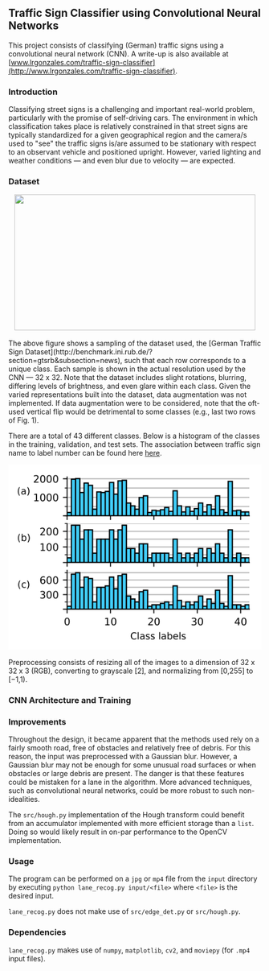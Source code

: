 ## Traffic Sign Classifier using Convolutional Neural Networks
This project consists of classifying (German) traffic signs using a convolutional neural network (CNN). A write-up is also available at [www.lrgonzales.com/traffic-sign-classifier](http://www.lrgonzales.com/traffic-sign-classifier).

### Introduction
Classifying street signs is a challenging and important real-world problem, particularly with the promise of self-driving cars. The environment in which classification takes place is relatively constrained in that street signs are typically standardized for a given geographical region and the camera/s used to "see" the traffic signs is/are assumed to be stationary with respect to an observant vehicle and positioned upright. However, varied lighting and weather conditions — and even blur due to velocity — are expected.

### Dataset
<p align="center">
  <img src="https://user-images.githubusercontent.com/4633154/38846095-7fe42122-41c8-11e8-9755-01c13528094b.jpg" width="480px" height="270px"/>
</p>
The above figure shows a sampling of the dataset used, the [German Traffic Sign Dataset](http://benchmark.ini.rub.de/?section=gtsrb&subsection=news), such that each row corresponds to a unique class. Each sample is shown in the actual resolution used by the CNN — 32 x 32. Note that the dataset includes slight rotations, blurring, differing levels of brightness, and even glare within each class. Given the varied representations built into the dataset, data augmentation was not implemented. If data augmentation were to be considered, note that the oft-used vertical flip would be detrimental to some classes (e.g., last two rows of Fig. 1).

There are a total of 43 different classes. Below is a histogram of the classes in the training, validation, and test sets. The association between traffic sign name to label number can be found here [here](http://benchmark.ini.rub.de/?section=gtsrb&subsection=news).

<!---![Alt text](./figs/histogram.svg)--->
<img src="./figs/histogram.svg">

Preprocessing consists of resizing all of the images to a dimension of 32 x 32 x 3 (RGB), converting to grayscale [2], and normalizing from [0,255] to [−1,1).

### CNN Architecture and Training


### Improvements
Throughout the design, it became apparent that the methods used rely on a fairly smooth road, free of obstacles and relatively free of debris. For this reason, the input was preprocessed with a Gaussian blur. However, a Gaussian blur may not be enough for some unusual road surfaces or when obstacles or large debris are present. The danger is that these features could be mistaken for a lane in the algorithm. More advanced techniques, such as convolutional neural networks, could be more robust to such non-idealities.

The `src/hough.py` implementation of the Hough transform could benefit from an accumulator implemented with more efficient storage than a `list`. Doing so would likely result in on-par performance to the OpenCV implementation.

### Usage
The program can be performed on a `jpg` or `mp4` file from the `input` directory by executing `python lane_recog.py input/<file>` where `<file>` is the desired input.

`lane_recog.py` does not make use of `src/edge_det.py` or `src/hough.py`.

### Dependencies
`lane_recog.py` makes use of `numpy`, `matplotlib`, `cv2`, and `moviepy` (for `.mp4` input files).
